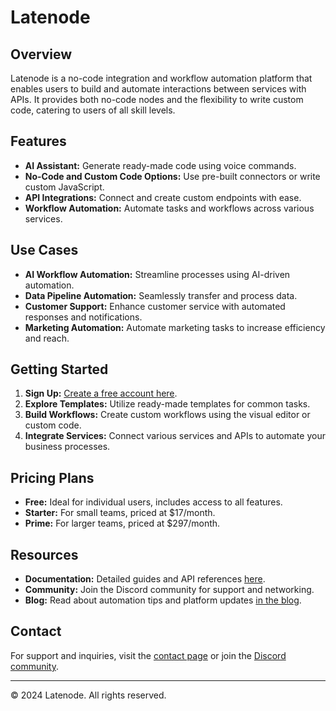 # Latenode

## Overview
Latenode is a no-code integration and workflow automation platform that enables users to build and automate interactions between services with APIs. It provides both no-code nodes and the flexibility to write custom code, catering to users of all skill levels.

## Features
- **AI Assistant:** Generate ready-made code using voice commands.
- **No-Code and Custom Code Options:** Use pre-built connectors or write custom JavaScript.
- **API Integrations:** Connect and create custom endpoints with ease.
- **Workflow Automation:** Automate tasks and workflows across various services.

## Use Cases
- **AI Workflow Automation:** Streamline processes using AI-driven automation.
- **Data Pipeline Automation:** Seamlessly transfer and process data.
- **Customer Support:** Enhance customer service with automated responses and notifications.
- **Marketing Automation:** Automate marketing tasks to increase efficiency and reach.

## Getting Started
1. **Sign Up:** [Create a free account here](https://latenode.com).
2. **Explore Templates:** Utilize ready-made templates for common tasks.
3. **Build Workflows:** Create custom workflows using the visual editor or custom code.
4. **Integrate Services:** Connect various services and APIs to automate your business processes.

## Pricing Plans
- **Free:** Ideal for individual users, includes access to all features.
- **Starter:** For small teams, priced at $17/month.
- **Prime:** For larger teams, priced at $297/month.

## Resources
- **Documentation:** Detailed guides and API references [here](https://latenode.com).
- **Community:** Join the Discord community for support and networking.
- **Blog:** Read about automation tips and platform updates [in the blog](https://latenode.com/blog).

## Contact
For support and inquiries, visit the [contact page](https://latenode.com/contacts) or join the [Discord community]([https://discord.com/invite/latenode](https://go.latenode.com/fromwebsitetodiscord)).

---

© 2024 Latenode. All rights reserved.
